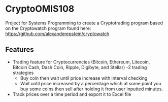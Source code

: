 # CryptoOMIS108

Project for Systems Programming to create a Cryptotrading program based on the Cryptowatch program found here: https://github.com/alexanderepstein/cryptowatch

## Features
  * Trading feature for Cryptocurrencies (Bitcoin, Ethereum, Litecoin, Bitcoin Cash, Dash Coin, Ripple, Digibyte, and Stellar)
    -2 trading strategies
      * Buy coin then wait until price increase with interval checking
      * Wait until price increased by a percentage which at some point you buy some coins then sell after holding it from user inputted minutes.
  * Track prices over a time period and export it to Excel file
